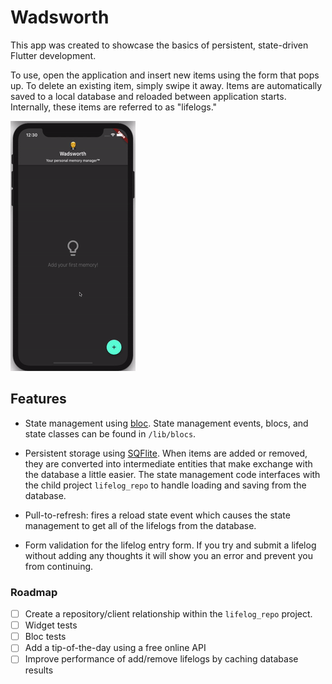# Wadsworth

This app was created to showcase the basics of persistent, state-driven Flutter development.

To use, open the application and insert new items using the form that pops up. To delete an existing item, simply swipe it away. Items are automatically saved to a local database and reloaded between application starts. Internally, these items are referred to as "lifelogs."

![Demo Animation](demo.gif)

## Features

- State management using [bloc](https://bloclibrary.dev). State management events, blocs, and state classes can be found in `/lib/blocs`.

- Persistent storage using [SQFlite](https://pub.dev/packages/sqflite). When items are added or removed, they are converted into intermediate entities that make exchange with the database a little easier. The state management code interfaces with the child project `lifelog_repo` to handle loading and saving from the database.

- Pull-to-refresh: fires a reload state event which causes the state management to get all of the lifelogs from the database.

- Form validation for the lifelog entry form. If you try and submit a lifelog without adding any thoughts it will show you an error and prevent you from continuing.

### Roadmap

- [ ] Create a repository/client relationship within the `lifelog_repo` project.
- [ ] Widget tests
- [ ] Bloc tests
- [ ] Add a tip-of-the-day using a free online API
- [ ] Improve performance of add/remove lifelogs by caching database results